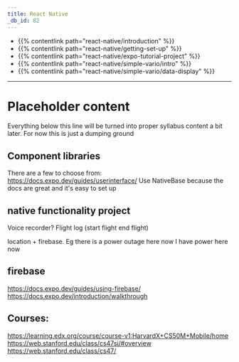 ```yaml
---
title: React Native
_db_id: 82
---
```


- {{% contentlink path="react-native/introduction" %}}
- {{% contentlink path="react-native/getting-set-up" %}}
- {{% contentlink path="react-native/expo-tutorial-project" %}}
- {{% contentlink path="react-native/simple-vario/intro" %}}
- {{% contentlink path="react-native/simple-vario/data-display" %}}



------

# Placeholder content

Everything below this line will be turned into proper syllabus content a bit later. For now this is just a dumping ground

## Component libraries

There are a few to choose from: https://docs.expo.dev/guides/userinterface/
Use NativeBase because the docs are great and it's easy to set up




## native functionality project

Voice recorder?
Flight log (start flight end flight)

location + firebase.
Eg there is a power outage here now
I have power here now


## firebase

https://docs.expo.dev/guides/using-firebase/
https://docs.expo.dev/introduction/walkthrough





## Courses:

https://learning.edx.org/course/course-v1:HarvardX+CS50M+Mobile/home
https://web.stanford.edu/class/cs47si/#overview
https://web.stanford.edu/class/cs47/
